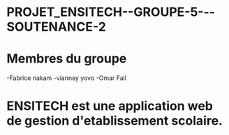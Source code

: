 # PROJET_ENSITECH--GROUPE-5---SOUTENANCE-2

# Membres du groupe
 -Fabrice nakam
 -vianney yovo
 -Omar Fall
 
 # ENSITECH est une application web de gestion d'etablissement scolaire.
